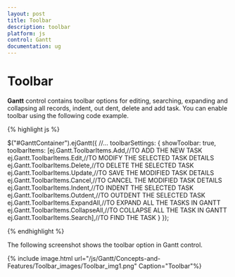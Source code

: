```yaml
---
layout: post
title: Toolbar
description: toolbar
platform: js
control: Gantt
documentation: ug
---
```


# Toolbar

**Gantt** control contains toolbar options for editing, searching, expanding and collapsing all records, indent, out dent, delete and add task. You can enable toolbar using the following code example.

{% highlight js %}


$("#GanttContainer").ejGantt({
    //...
    toolbarSettings: { 
        showToolbar: true,
        toolbarItems: [ej.Gantt.ToolbarItems.Add,//TO ADD THE NEW TASK 
        ej.Gantt.ToolbarItems.Edit,//TO MODIFY THE SELECTED TASK DETAILS
        ej.Gantt.ToolbarItems.Delete,//TO DELETE THE SELECTED TASK
        ej.Gantt.ToolbarItems.Update,//TO SAVE THE MODIFIED TASK DETAILS
        ej.Gantt.ToolbarItems.Cancel,//TO CANCEL THE MODIFIED TASK DETAILS
        ej.Gantt.ToolbarItems.Indent,//TO INDENT THE SELECTED TASK 
        ej.Gantt.ToolbarItems.Outdent,//TO OUTDENT THE SELECTED TASK
        ej.Gantt.ToolbarItems.ExpandAll,//TO EXPAND ALL THE TASKS IN GANTT
        ej.Gantt.ToolbarItems.CollapseAll,//TO COLLAPSE ALL THE TASK IN GANTT
        ej.Gantt.ToolbarItems.Search],//TO FIND THE TASK 
    }
});


{% endhighlight %}



The following screenshot shows the toolbar option in Gantt control.

{% include image.html url="/js/Gantt/Concepts-and-Features/Toolbar_images/Toolbar_img1.png" Caption="Toolbar"%}

